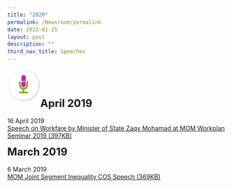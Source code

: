 ```yaml
---
title: "2020"
permalink: /Newsroom/permalink
date: 2022-01-25
layout: post
description: ""
third_nav_title: Speeches
---
```


<img class="MicIcon" src="/images/icons/ico_speeches.png" align="left"><br><br><br>


<font size="+2"><b>April 2019</b></font><br><br>
16 April 2019<br>
[Speech on Workfare by Minister of State Zaqy Mohamad at MOM Workplan Seminar 2019  (397KB)](/files/pdf-speeches/2019/april/Speech%20on%20Workfare%20by%20Minister%20of%20State%20Zaqy%20Mohamad%20at%20MOM%20Workplan%20Seminar%202019.pdf)

<font size="+2"><b>March 2019</b></font><br><br>
6 March 2019<br>
[MOM Joint Segment Inequality COS Speech  (369KB)](/files/pdf-speeches/2019/april/MOM%20Joint%20Segment%20Inequality%20COS%20Speech.pdf)
<style>
img.MicIcon {
  height: 15%;
  width: 15%;
}
</style>
